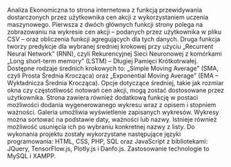 Analiza Ekonomiczna to strona internetowa z funkcją przewidywania dostarczonych przez użytkownika cen akcji z wykorzystaniem uczenia maszynowego.
Pierwsza z dwóch głównych funkcji strony polega na zobrazowaniu na wykresie cen akcji – podanych przez użytkownika w pliku CSV – oraz obliczenia funkcji agregujących dla tych danych. 
Druga funkcja tworzy predykcje dla wybranej średniej krokowej przy użyciu „Recurrent Neural Network” (RNN), czyli Rekurencyjnej Sieci Neuronowej z komórkami „Long short-term memory” (LSTM) – Długiej Pamięci Krótkotrwałej. 
Dostępne rodzaje średnich krokowych to: „Simple Moving Average” (SMA, czyli Prosta Średnia Krocząca) oraz „Exponential Moving Average” (EMA – Wykładnicza Średnia Krocząca). 
Opcje dotyczące średniej, takie jak rozmiar okna czy częstotliwość notowań cen akcji, mogą zostać dostosowane przez użytkownika.
Strona zawiera również dodatkową funkcję w postaci możliwości dodania wygenerowanego wykresu wraz z opisem i stopniem ważności. 
Galeria umożliwia wyświetlenie zapisanych wykresów. Wykresy można sortować na podstawie daty, ważności lub nazwy. Istnieje również możliwość usunięcia ich po wybraniu konkretnej nazwy z listy.
Do wykonania projektu zostały wykorzystane następujące języki programowania: HTML, CSS, PHP, SQL oraz JavaScript z bibliotekami: JQuery, TensorFlow.js, Plotly.js i Danfo.js. Zastosowanie technologie to MySQL i XAMPP.

